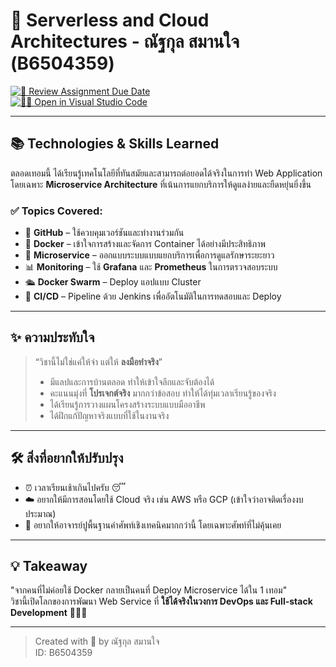 # 🚀 Serverless and Cloud Architectures - ณัฐกุล สมานใจ (B6504359)

[![📆 Review Assignment Due Date](https://classroom.github.com/assets/deadline-readme-button-22041afd0340ce965d47ae6ef1cefeee28c7c493a6346c4f15d667ab976d596c.svg)](https://classroom.github.com/a/fvrf47Gn)  
[![🧑‍💻 Open in Visual Studio Code](https://classroom.github.com/assets/open-in-vscode-2e0aaae1b6195c2367325f4f02e2d04e9abb55f0b24a779b69b11b9e10269abc.svg)](https://classroom.github.com/online_ide?assignment_repo_id=19604059&assignment_repo_type=AssignmentRepo)

---

## 📚 Technologies & Skills Learned

ตลอดเทอมนี้ ได้เรียนรู้เทคโนโลยีที่ทันสมัยและสามารถต่อยอดได้จริงในการทำ Web Application โดยเฉพาะ **Microservice Architecture** ที่เน้นการแยกบริการให้ดูแลง่ายและยืดหยุ่นยิ่งขึ้น

### ✅ Topics Covered:
- 🐙 **GitHub** – ใช้ควบคุมเวอร์ชันและทำงานร่วมกัน
- 🐳 **Docker** – เข้าใจการสร้างและจัดการ Container ได้อย่างมีประสิทธิภาพ
- 🧩 **Microservice** – ออกแบบระบบแบบแยกบริการเพื่อการดูแลรักษาระยะยาว
- 📊 **Monitoring** – ใช้ **Grafana** และ **Prometheus** ในการตรวจสอบระบบ
- 🛳️ **Docker Swarm** – Deploy แอปแบบ Cluster
- 🔁 **CI/CD** – Pipeline ด้วย Jenkins เพื่ออัตโนมัติในการทดสอบและ Deploy

---

## ✨ ความประทับใจ

> “วิชานี้ไม่ใช่แค่ให้จำ แต่ให้ **ลงมือทำจริง**”  
> - มีแลปและการบ้านตลอด ทำให้เข้าใจลึกและจับต้องได้  
> - คะแนนมุ่งที่ **โปรเจกต์จริง** มากกว่าข้อสอบ ทำให้ได้ทุ่มเวลาเรียนรู้ของจริง  
> - ได้เรียนรู้การวางแผนโครงสร้างระบบแบบมืออาชีพ  
> - ได้ฝึกแก้ปัญหาจริงแบบที่ใช้ในงานจริง

---

## 🛠️ สิ่งที่อยากให้ปรับปรุง

- ⏰ เวลาเรียนเช้าเกินไปครับ 😴  
- ☁️ อยากให้มีการสอนโดยใช้ Cloud จริง เช่น AWS หรือ GCP (เข้าใจว่าอาจติดเรื่องงบประมาณ)  
- 📖 อยากให้อาจารย์ปูพื้นฐานคำศัพท์เชิงเทคนิคมากกว่านี้ โดยเฉพาะศัพท์ที่ไม่คุ้นเคย

---

## 💡 Takeaway

"จากคนที่ไม่ค่อยใช้ Docker กลายเป็นคนที่ Deploy Microservice ได้ใน 1 เทอม"  
วิชานี้เปิดโลกของการพัฒนา Web Service ที่ **ใช้ได้จริงในวงการ DevOps และ Full-stack Development** 👨‍💻🌐

---

> Created with 💙 by ณัฐกุล สมานใจ  
> ID: B6504359

